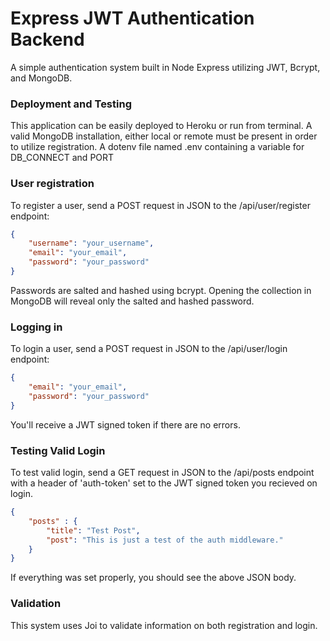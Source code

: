 # Express JWT Authentication Backend
A simple authentication system built in Node Express utilizing JWT, Bcrypt, and MongoDB.

### Deployment and Testing
This application can be easily deployed to Heroku or run from terminal. A valid MongoDB installation, either local or remote must be present in order to utilize registration. A dotenv file named .env containing a variable for DB_CONNECT and PORT

### User registration
To register a user, send a POST request in JSON to the /api/user/register endpoint:
```JSON
{
    "username": "your_username",
    "email": "your_email",
    "password": "your_password"
}
```
Passwords are salted and hashed using bcrypt. Opening the collection in MongoDB will reveal only the salted and hashed password.

### Logging in
To login a user, send a POST request in JSON to the /api/user/login endpoint:
```JSON
{
    "email": "your_email",
    "password": "your_password"
}
```
You'll receive a JWT signed token if there are no errors.

### Testing Valid Login
To test valid login, send a GET request in JSON to the /api/posts endpoint with a header of 'auth-token' set to the JWT signed token you recieved on login.
```JSON
{
    "posts" : {
        "title": "Test Post",
        "post": "This is just a test of the auth middleware."
    }   
}
```
If everything was set properly, you should see the above JSON body. 

### Validation
This system uses Joi to validate information on both registration and login.
